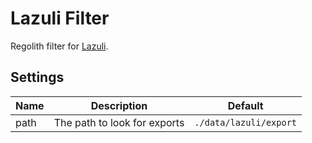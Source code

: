 # Lazuli Filter

Regolith filter for [Lazuli].

## Settings

| Name | Description                  | Default                |
| ---- | ---------------------------- | ---------------------- |
| path | The path to look for exports | `./data/lazuli/export` |

[lazuli]: https://github.com/ink0rr/lazuli
